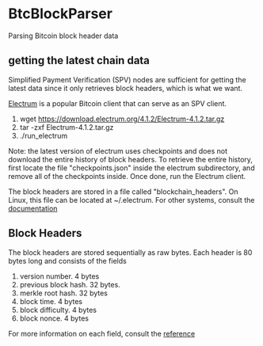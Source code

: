 # BtcBlockParser

Parsing Bitcoin block header data

## getting the latest chain data
Simplified Payment Verification (SPV) nodes are sufficient for getting the
latest data since it only retrieves block headers, which is what we want. 

[Electrum](https://electrum.org/#download) is a popular Bitcoin client that
can serve as an SPV client. 

1. wget https://download.electrum.org/4.1.2/Electrum-4.1.2.tar.gz
2. tar -zxf Electrum-4.1.2.tar.gz
3. ./run\_electrum

Note: the latest version of electrum uses checkpoints and does not download 
the entire history of block headers. To retrieve the entire history, first
locate the file "checkpoints.json" inside the electrum subdirectory, and
remove all of the checkpoints inside. Once done, run the Electrum client.

The block headers are stored in a file called "blockchain\_headers". On Linux,
this file can be located at ~/.electrum. For other systems, consult the
[documentation](https://electrum.readthedocs.io/en/latest/faq.html#where-is-the-electrum-datadir-located)

## Block Headers
The block headers are stored sequentially as raw bytes. Each header is 80 bytes
long and consists of the fields
1. version number. 4 bytes
2. previous block hash. 32 bytes.
3. merkle root hash. 32 bytes
4. block time. 4 bytes
5. block difficulty. 4 bytes
6. block nonce. 4 bytes

For more information on each field, consult the [reference](https://developer.bitcoin.org/reference/block_chain.html)
